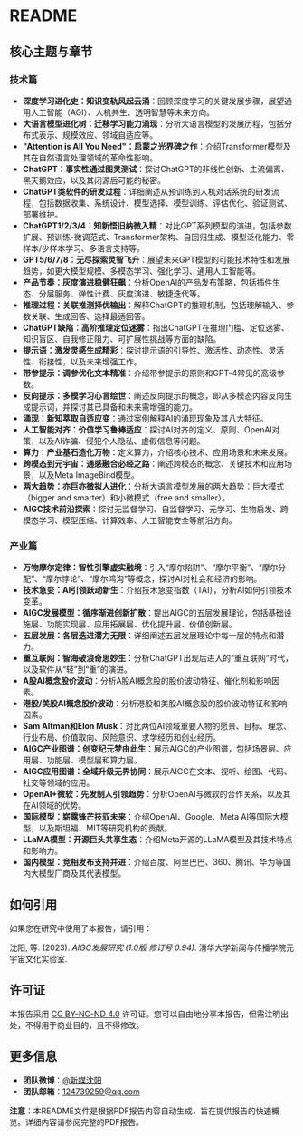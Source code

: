 
# README



## 核心主题与章节

### 技术篇
*   **深度学习进化史：知识变轨风起云涌**：回顾深度学习的关键发展步骤，展望通用人工智能（AGI）、人机共生、透明智慧等未来方向。
*   **大语言模型进化树：迁移学习能力涌现**：分析大语言模型的发展历程，包括分布式表示、规模效应、领域自适应等。
*   **"Attention is All You Need"：启蒙之光界碑之作**：介绍Transformer模型及其在自然语言处理领域的革命性影响。
*   **ChatGPT：事实性通过图灵测试**：探讨ChatGPT的非线性创新、主流偏离、黑天鹅效应，以及其闭源后可能的秘密。
*   **ChatGPT类软件的研发过程**：详细阐述从预训练到人机对话系统的研发流程，包括数据收集、系统设计、模型选择、模型训练、评估优化、验证测试、部署维护。
*   **ChatGPT1/2/3/4：知新悟旧纳微入精**：对比GPT系列模型的演进，包括参数扩展、预训练-微调范式、Transformer架构、自回归生成、模型泛化能力、零样本/少样本学习、多语言支持等。
*   **GPT5/6/7/8：无尽探索灵智飞升**：展望未来GPT模型的可能技术特性和发展趋势，如更大模型规模、多模态学习、强化学习、通用人工智能等。
*   **产品节奏：灰度演进稳健狂飙**：分析OpenAI的产品发布策略，包括插件生态、分层服务、弹性计费、灰度演进、敏捷迭代等。
*   **推理过程：关联推测择优输出**：解释ChatGPT的推理机制，包括理解输入、参数关联、生成回答、选择最适回答。
*   **ChatGPT缺陷：高阶推理定位迷雾**：指出ChatGPT在推理门槛、定位迷雾、知识盲区、自我修正阻力、可扩展性挑战等方面的缺陷。
*   **提示语：激发灵感生成精彩**：探讨提示语的引导性、激活性、动态性、灵活性、衔接性，以及未来增强工作。
*   **带参提示：调参优化文本精准**：介绍带参提示的原则和GPT-4常见的高级参数。
*   **反向提示：多模学习心言绘世**：阐述反向提示的概念，即从多模态内容反向生成提示词，并探讨其已具备和未来需增强的能力。
*   **涌现：新知萃取自适应变**：通过案例解释AI的涌现现象及其八大特征。
*   **人工智能对齐：价值学习鲁棒适应**：探讨AI对齐的定义、原则、OpenAI对策，以及AI诈骗、侵犯个人隐私、虚假信息等问题。
*   **算力：产业基石造化万物**：定义算力，介绍核心技术、应用场景和未来发展。
*   **跨模态到元宇宙：通感融合必经之路**：阐述跨模态的概念、关键技术和应用场景，以及Meta ImageBind模型。
*   **两大趋势：亦巨亦微拟人进化**：分析大语言模型发展的两大趋势：巨大模式（bigger and smarter）和小微模式（free and smaller）。
*   **AIGC技术前沿探索**：探讨无监督学习、自监督学习、元学习、生物启发、跨模态学习、模型压缩、计算效率、人工智能安全等前沿方向。

### 产业篇
*   **万物摩尔定律：智性引擎虚实融境**：引入“摩尔陷阱”、“摩尔平衡”、“摩尔分配”、“摩尔悖论”、“摩尔鸿沟”等概念，探讨AI对社会和经济的影响。
*   **技术急变：AI引领跃动新生**：介绍技术急变指数（TAI），分析AI如何引领技术变革。
*   **AIGC发展模型：循序渐进创新扩散**：提出AIGC的五层发展理论，包括基础设施层、功能实现层、应用拓展层、优化提升层、价值创新层。
*   **五层发展：各层迭进潜力无限**：详细阐述五层发展理论中每一层的特点和潜力。
*   **重互联网：智海破浪奇思妙生**：分析ChatGPT出现后进入的“重互联网”时代，以及软件从“轻”到“重”的演进。
*   **A股AI概念股价波动**：分析A股AI概念股的股价波动特征、催化剂和影响因素。
*   **港股/美股AI概念股价波动**：分析港股和美股AI概念股的股价波动特征和影响因素。
*   **Sam Altman和Elon Musk**：对比两位AI领域重要人物的愿景、目标、理念、行业布局、价值取向、风险意识、求学经历和创业经历。
*   **AIGC产业图谱：创变纪元梦由此生**：展示AIGC的产业图谱，包括场景层、应用层、功能层、模型层和算力层。
*   **AIGC应用图谱：全域升级无界协同**：展示AIGC在文本、视听、绘图、代码、社交等领域的应用。
*   **OpenAI+微软：先发制人引领趋势**：分析OpenAI与微软的合作关系，以及其在AI领域的优势。
*   **国际模型：崭露锋芒技驭未来**：介绍OpenAI、Google、Meta AI等国际大模型，以及斯坦福、MIT等研究机构的贡献。
*   **LLaMA模型：开源巨头共享生态**：介绍Meta开源的LLaMA模型及其技术特点和影响力。
*   **国内模型：竞相发布支持并进**：介绍百度、阿里巴巴、360、腾讯、华为等国内大模型厂商及其代表模型。

## 如何引用
如果您在研究中使用了本报告，请引用：

沈阳, 等. (2023). *AIGC发展研究 (1.0版 修订号 0.94)*. 清华大学新闻与传播学院元宇宙文化实验室.

## 许可证
本报告采用 [CC BY-NC-ND 4.0](https://creativecommons.org/licenses/by-nc-nd/4.0/deed.zh-hans) 许可证。您可以自由地分享本报告，但需注明出处，不得用于商业目的，且不得修改。

## 更多信息
*   **团队微博**：[@新媒沈阳](https://weibo.com/u/124739259)
*   **团队邮箱**：124739259@qq.com

**注意**：本README文件是根据PDF报告内容自动生成，旨在提供报告的快速概览。详细内容请参阅完整的PDF报告。


